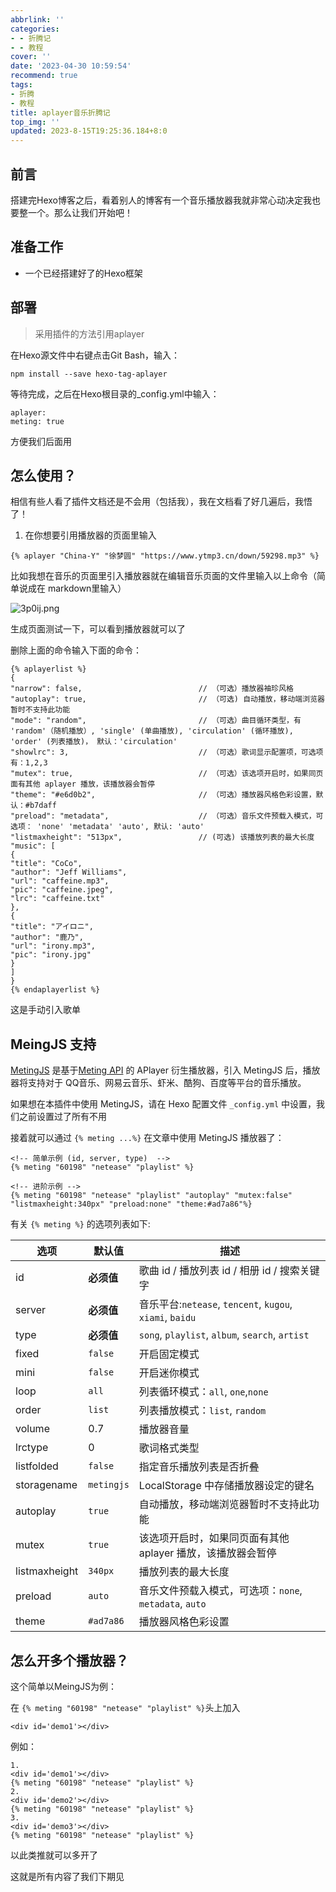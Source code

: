 ```yaml
---
abbrlink: ''
categories:
- - 折腾记
- - 教程
cover: ''
date: '2023-04-30 10:59:54'
recommend: true
tags:
- 折腾
- 教程
title: aplayer音乐折腾记
top_img: ''
updated: 2023-8-15T19:25:36.184+8:0
---
```

## 前言

搭建完Hexo博客之后，看着别人的博客有一个音乐播放器我就非常心动决定我也要整一个。那么让我们开始吧！

## 准备工作

- 一个已经搭建好了的Hexo框架

## 部署

> 采用插件的方法引用aplayer

在Hexo源文件中右键点击Git Bash，输入：

```
npm install --save hexo-tag-aplayer
```

等待完成，之后在Hexo根目录的_config.yml中输入：

```
aplayer:
meting: true
```

方便我们后面用

## 怎么使用？

相信有些人看了插件文档还是不会用（包括我），我在文档看了好几遍后，我悟了！

1. 在你想要引用播放器的页面里输入

```
{% aplayer "China-Y" "徐梦圆" "https://www.ytmp3.cn/down/59298.mp3" %}
```

比如我想在音乐的页面里引入播放器就在编辑音乐页面的文件里输入以上命令（简单说成在 markdown里输入）

![3p0ij.png](https://i.imgtg.com/2023/04/30/3p0ij.png)

生成页面测试一下，可以看到播放器就可以了

删除上面的命令输入下面的命令：

```
{% aplayerlist %}
{
"narrow": false,                          // （可选）播放器袖珍风格
"autoplay": true,                         // （可选) 自动播放，移动端浏览器暂时不支持此功能
"mode": "random",                         // （可选）曲目循环类型，有 'random'（随机播放）, 'single' (单曲播放), 'circulation' (循环播放), 'order' (列表播放)， 默认：'circulation'
"showlrc": 3,                             // （可选）歌词显示配置项，可选项有：1,2,3
"mutex": true,                            // （可选）该选项开启时，如果同页面有其他 aplayer 播放，该播放器会暂停
"theme": "#e6d0b2",	                      // （可选）播放器风格色彩设置，默认：#b7daff
"preload": "metadata",                    // （可选）音乐文件预载入模式，可选项： 'none' 'metadata' 'auto', 默认: 'auto'
"listmaxheight": "513px",                 // (可选) 该播放列表的最大长度
"music": [
{
"title": "CoCo",
"author": "Jeff Williams",
"url": "caffeine.mp3",
"pic": "caffeine.jpeg",
"lrc": "caffeine.txt"
},
{
"title": "アイロニ",
"author": "鹿乃",
"url": "irony.mp3",
"pic": "irony.jpg"
}
]
}
{% endaplayerlist %}
```

这是手动引入歌单

## MeingJS 支持

[MetingJS](https://github.com/metowolf/MetingJS) 是基于[Meting API](https://github.com/metowolf/Meting) 的 APlayer 衍生播放器，引入 MetingJS 后，播放器将支持对于 QQ音乐、网易云音乐、虾米、酷狗、百度等平台的音乐播放。

如果想在本插件中使用 MetingJS，请在 Hexo 配置文件 `_config.yml` 中设置，我们之前设置过了所有不用

接着就可以通过 `{% meting ...%}` 在文章中使用 MetingJS 播放器了：

```
<!-- 简单示例 (id, server, type)  -->
{% meting "60198" "netease" "playlist" %}

<!-- 进阶示例 -->
{% meting "60198" "netease" "playlist" "autoplay" "mutex:false" "listmaxheight:340px" "preload:none" "theme:#ad7a86"%}
```

有关 `{% meting %}` 的选项列表如下:


| 选项          | 默认值     | 描述                                                        |
| ------------- | ---------- | ----------------------------------------------------------- |
| id            | **必须值** | 歌曲 id / 播放列表 id / 相册 id / 搜索关键字                |
| server        | **必须值** | 音乐平台:`netease`, `tencent`, `kugou`, `xiami`, `baidu`    |
| type          | **必须值** | `song`, `playlist`, `album`, `search`, `artist`             |
| fixed         | `false`    | 开启固定模式                                                |
| mini          | `false`    | 开启迷你模式                                                |
| loop          | `all`      | 列表循环模式：`all`, `one`,`none`                           |
| order         | `list`     | 列表播放模式：`list`, `random`                              |
| volume        | 0.7        | 播放器音量                                                  |
| lrctype       | 0          | 歌词格式类型                                                |
| listfolded    | `false`    | 指定音乐播放列表是否折叠                                    |
| storagename   | `metingjs` | LocalStorage 中存储播放器设定的键名                         |
| autoplay      | `true`     | 自动播放，移动端浏览器暂时不支持此功能                      |
| mutex         | `true`     | 该选项开启时，如果同页面有其他 aplayer 播放，该播放器会暂停 |
| listmaxheight | `340px`    | 播放列表的最大长度                                          |
| preload       | `auto`     | 音乐文件预载入模式，可选项：`none`, `metadata`, `auto`      |
| theme         | `#ad7a86`  | 播放器风格色彩设置                                          |

## 怎么开多个播放器？

这个简单以MeingJS为例：

在 `{% meting "60198" "netease" "playlist" %}`头上加入

```
<div id='demo1'></div>
```

例如：

```
1.
<div id='demo1'></div>
{% meting "60198" "netease" "playlist" %}
2.
<div id='demo2'></div>
{% meting "60198" "netease" "playlist" %}
3.
<div id='demo3'></div>
{% meting "60198" "netease" "playlist" %}
```

以此类推就可以多开了

这就是所有内容了我们下期见
